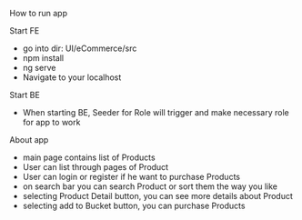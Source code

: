 How to run app

Start FE
- go into dir: UI/eCommerce/src
- npm install
- ng serve
- Navigate to your localhost

Start BE
- When starting BE, Seeder for Role will trigger and make necessary role for app to work

About app

- main page contains list of Products
- User can list through pages of Product
- User can login or register if he want to purchase Products
- on search bar you can search Product or sort them the way you like
- selecting Product Detail button, you can see more details about Product
- selecting add to Bucket button, you can purchase Products
